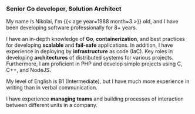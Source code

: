 ### Senior Go developer, Solution Architect

My name is Nikolai, I'm {{< age year=1988 month=3 >}} old, and I have been developing software professionally for 8+ years.

I have an in-depth knowledge of **Go**, **containerization**, and best practices for developing **scalable** and **fail-safe** applications. In addition, I have experience in deploying by **infrastructure** as code (IaC). Key roles in developing **architectures** of distributed systems for various projects. Furthermore, I am proficient in PHP and develop simple projects using C, C++, and NodeJS.

My level of English is B1 (Intermediate), but I have much more experience in writing than in verbal communication.

I have experience **managing teams** and building processes of interaction between different units in a company.
